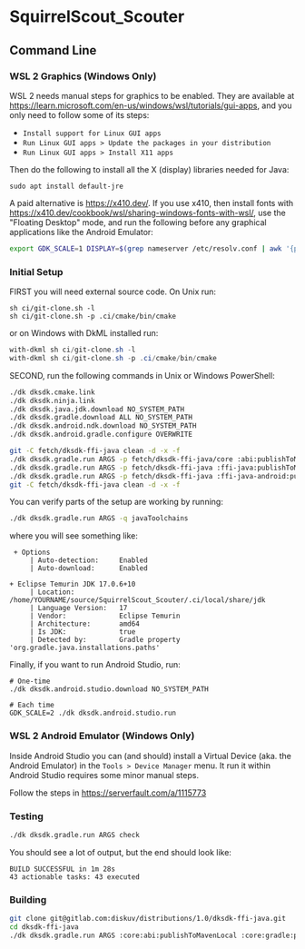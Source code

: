 # SquirrelScout_Scouter

## Command Line

### WSL 2 Graphics (Windows Only)

WSL 2 needs manual steps for graphics to be enabled. They are available at https://learn.microsoft.com/en-us/windows/wsl/tutorials/gui-apps, and you only need to follow some of its steps:

* `Install support for Linux GUI apps`
* `Run Linux GUI apps > Update the packages in your distribution`
* `Run Linux GUI apps > Install X11 apps`

Then do the following to install all the X (display) libraries needed for Java:

```shell
sudo apt install default-jre
```

A paid alternative is https://x410.dev/. If you use x410, then install fonts with https://x410.dev/cookbook/wsl/sharing-windows-fonts-with-wsl/, use the "Floating Desktop" mode, and run the following before any graphical applications like the Android Emulator:

```sh
export GDK_SCALE=1 DISPLAY=$(grep nameserver /etc/resolv.conf | awk '{print $2; exit;}'):0.0
```

### Initial Setup

FIRST you will need external source code. On Unix run:

```shell
sh ci/git-clone.sh -l
sh ci/git-clone.sh -p .ci/cmake/bin/cmake
```

or on Windows with DkML installed run:

```powershell
with-dkml sh ci/git-clone.sh -l
with-dkml sh ci/git-clone.sh -p .ci/cmake/bin/cmake
```

SECOND, run the following commands in Unix or Windows PowerShell:

```sh
./dk dksdk.cmake.link
./dk dksdk.ninja.link
./dk dksdk.java.jdk.download NO_SYSTEM_PATH
./dk dksdk.gradle.download ALL NO_SYSTEM_PATH
./dk dksdk.android.ndk.download NO_SYSTEM_PATH
./dk dksdk.android.gradle.configure OVERWRITE

git -C fetch/dksdk-ffi-java clean -d -x -f
./dk dksdk.gradle.run ARGS -p fetch/dksdk-ffi-java/core :abi:publishToMavenLocal :gradle:publishToMavenLocal
./dk dksdk.gradle.run ARGS -p fetch/dksdk-ffi-java :ffi-java:publishToMavenLocal -P "cmakeCommand=$PWD/.ci/cmake/bin/cmake" -P disableAndroidNdk=1
./dk dksdk.gradle.run ARGS -p fetch/dksdk-ffi-java :ffi-java-android:publishToMavenLocal -P "cmakeCommand=$PWD/.ci/cmake/bin/cmake" -P disableAndroidNdk=1
git -C fetch/dksdk-ffi-java clean -d -x -f
```

You can verify parts of the setup are working by running:

```sh
./dk dksdk.gradle.run ARGS -q javaToolchains
```

where you will see something like:

```text
 + Options
     | Auto-detection:     Enabled
     | Auto-download:      Enabled

+ Eclipse Temurin JDK 17.0.6+10
     | Location:           /home/YOURNAME/source/SquirrelScout_Scouter/.ci/local/share/jdk
     | Language Version:   17
     | Vendor:             Eclipse Temurin
     | Architecture:       amd64
     | Is JDK:             true
     | Detected by:        Gradle property 'org.gradle.java.installations.paths'
```

Finally, if you want to run Android Studio, run:

```shell
# One-time
./dk dksdk.android.studio.download NO_SYSTEM_PATH

# Each time
GDK_SCALE=2 ./dk dksdk.android.studio.run
```

### WSL 2 Android Emulator (Windows Only)

Inside Android Studio you can (and should) install a Virtual Device (aka. the Android Emulator) in the `Tools > Device Manager` menu. It run it within Android Studio requires some minor manual steps.

Follow the steps in https://serverfault.com/a/1115773

### Testing

```sh
./dk dksdk.gradle.run ARGS check
```

You should see a lot of output, but the end should look like:

```text
BUILD SUCCESSFUL in 1m 28s
43 actionable tasks: 43 executed
```

### Building

```sh
git clone git@gitlab.com:diskuv/distributions/1.0/dksdk-ffi-java.git
cd dksdk-ffi-java
./dk dksdk.gradle.run ARGS :core:abi:publishToMavenLocal :core:gradle:publishToMavenLocal
```
